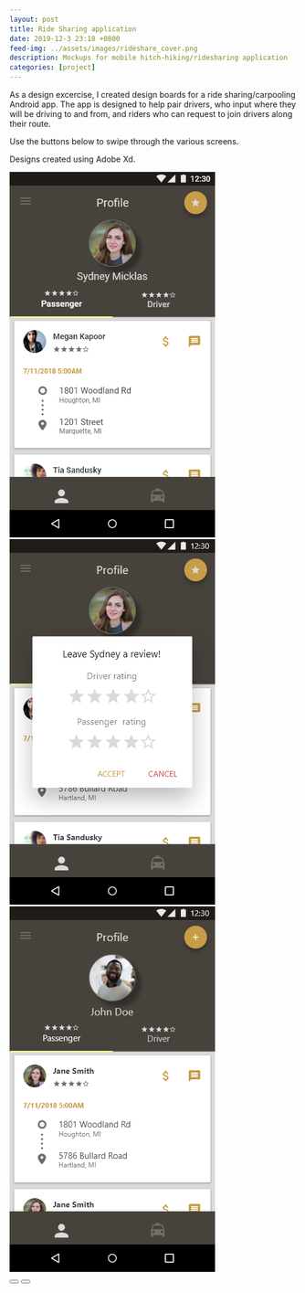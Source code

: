 ```yaml
---
layout: post
title: Ride Sharing application
date: 2019-12-3 23:18 +0800
feed-img: ../assets/images/rideshare_cover.png
description: Mockups for mobile hitch-hiking/ridesharing application
categories: [project]
---
```


As a design excercise, I created design boards for a ride sharing/carpooling Android app. The app is designed to help pair drivers, who input where they will be driving to and from, and riders who can request to join drivers along their route.

Use the buttons below to swipe through the various screens. 

Designs created using Adobe Xd.

<div class="siema">
    <img src="/assets/images/rideshare_1.png" alt="Mockup of ridesharing application"/>
    <img src="/assets/images/rideshare_2.png" alt="Mockup of ridesharing application"/>
    <img src="/assets/images/rideshare_3.png" alt="Mockup of ridesharing application"/>
</div>
<div class="gallery-button-container center">
    <button class="prev center gallery-button"><i class="fas fa-backward" aria-hidden="true"></i></button>
    <button class="next center gallery-button"><i class="fas fa-forward" aria-hidden="true"></i></button>
</div>

